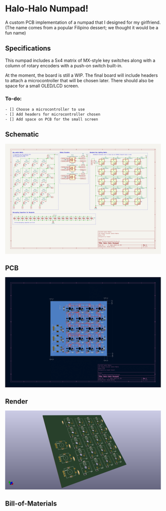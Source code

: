 # Halo-Halo Numpad!
A custom PCB implementation of a numpad that I designed for my girlfriend. 
(The name comes from a popular Filipino dessert; we thought it would be a fun name)

## Specifications
This numpad includes a 5x4 matrix of MX-style key switches along with a column of 
rotary encoders with a push-on switch built-in. 

At the moment, the board is still a WIP. The final board will include headers to attach a microcontroller that
will be chosen later. There should also be space for a small OLED/LCD screen. 

### To-do: 
	- [] Choose a microcontroller to use
	- [] Add headers for microcontroller chosen 
	- [] Add space on PCB for the small screen

## Schematic

![Schematic of Numpad](/imgs/Numpad_Sch.png)

## PCB

![PCB of Numpad](/imgs/Numpad_Brd.png)

## Render

![Render of PCB](/imgs/HaloHalo_Numpadv2.png)

## Bill-of-Materials
